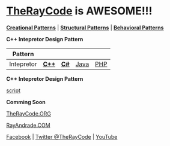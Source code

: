 # [TheRayCode](../../../README.md) is AWESOME!!!

**[Creational Patterns](../README.md)** | **[Structural Patterns](../../Structural/README.md)** | **[Behavioral Patterns](../../Behavioral/README.md)**

**C++ Intepretor Design Pattern**

|Pattern|   |   |   |   |
|---|---|---|---|---|
| Intepretor | [**C++**](../../../CPP/Behavioral/Intepretor/README.md) | [**C#**](../../../Csharp/Behavioral/Intepretor/README.md) | [Java](../../../Java/Behavioral/Intepretor/README.md) | [PHP](../../../PHP/Behavioral/Intepretor/README.md) |

**C++ Intepretor Design Pattern**

[script](./script/page01.md)

**Comming Soon** 

[TheRayCode.ORG](https://www.TheRayCode.org)

[RayAndrade.COM](https://www.RayAndrade.com)

[Facebook](https://www.facebook.com/TheRayCode/) | [Twitter @TheRayCode](https://www.twitter.com/TheRayCode/) | [YouTube](https://www.youtube.com/TheRayCode/)
